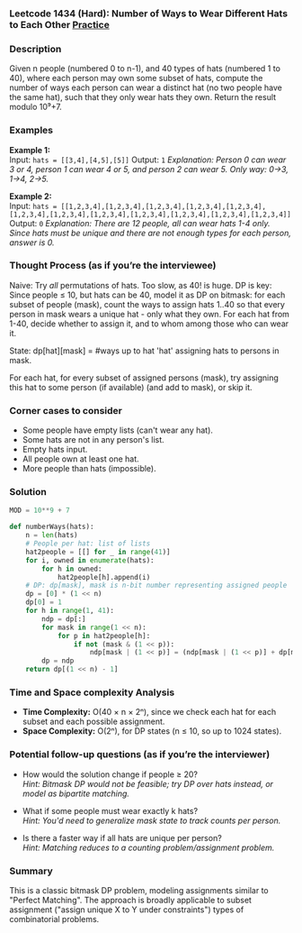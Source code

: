 ### Leetcode 1434 (Hard): Number of Ways to Wear Different Hats to Each Other [Practice](https://leetcode.com/problems/number-of-ways-to-wear-different-hats-to-each-other)

### Description  
Given n people (numbered 0 to n-1), and 40 types of hats (numbered 1 to 40), where each person may own some subset of hats, compute the number of ways each person can wear a distinct hat (no two people have the same hat), such that they only wear hats they own. Return the result modulo 10⁹+7.

### Examples  
**Example 1:**  
Input: `hats = [[3,4],[4,5],[5]]`
Output: `1`
*Explanation: Person 0 can wear 3 or 4, person 1 can wear 4 or 5, and person 2 can wear 5. Only way: 0→3, 1→4, 2→5.*

**Example 2:**  
Input: `hats = [[1,2,3,4],[1,2,3,4],[1,2,3,4],[1,2,3,4],[1,2,3,4],[1,2,3,4],[1,2,3,4],[1,2,3,4],[1,2,3,4],[1,2,3,4],[1,2,3,4],[1,2,3,4]]`
Output: `0`
*Explanation: There are 12 people, all can wear hats 1-4 only. Since hats must be unique and there are not enough types for each person, answer is 0.*

### Thought Process (as if you’re the interviewee)  
Naive: Try _all_ permutations of hats. Too slow, as 40! is huge.
DP is key: Since people ≤ 10, but hats can be 40, model it as DP on bitmask: for each subset of people (mask), count the ways to assign hats 1..40 so that every person in mask wears a unique hat - only what they own. For each hat from 1-40, decide whether to assign it, and to whom among those who can wear it.

State: dp[hat][mask] = #ways up to hat 'hat' assigning hats to persons in mask.

For each hat, for every subset of assigned persons (mask), try assigning this hat to some person (if available) (and add to mask), or skip it.

### Corner cases to consider  
- Some people have empty lists (can't wear any hat).
- Some hats are not in any person's list.
- Empty hats input.
- All people own at least one hat.
- More people than hats (impossible).

### Solution

```python
MOD = 10**9 + 7

def numberWays(hats):
    n = len(hats)
    # People per hat: list of lists
    hat2people = [[] for _ in range(41)]
    for i, owned in enumerate(hats):
        for h in owned:
            hat2people[h].append(i)
    # DP: dp[mask], mask is n-bit number representing assigned people
    dp = [0] * (1 << n)
    dp[0] = 1
    for h in range(1, 41):
        ndp = dp[:]
        for mask in range(1 << n):
            for p in hat2people[h]:
                if not (mask & (1 << p)):
                    ndp[mask | (1 << p)] = (ndp[mask | (1 << p)] + dp[mask]) % MOD
        dp = ndp
    return dp[(1 << n) - 1]
```

### Time and Space complexity Analysis  
- **Time Complexity:** O(40 × n × 2ⁿ), since we check each hat for each subset and each possible assignment.
- **Space Complexity:** O(2ⁿ), for DP states (n ≤ 10, so up to 1024 states).

### Potential follow-up questions (as if you’re the interviewer)  
- How would the solution change if people ≥ 20?  
  *Hint: Bitmask DP would not be feasible; try DP over hats instead, or model as bipartite matching.*

- What if some people must wear exactly k hats?  
  *Hint: You'd need to generalize mask state to track counts per person.*

- Is there a faster way if all hats are unique per person?  
  *Hint: Matching reduces to a counting problem/assignment problem.*

### Summary
This is a classic bitmask DP problem, modeling assignments similar to "Perfect Matching". The approach is broadly applicable to subset assignment ("assign unique X to Y under constraints") types of combinatorial problems.